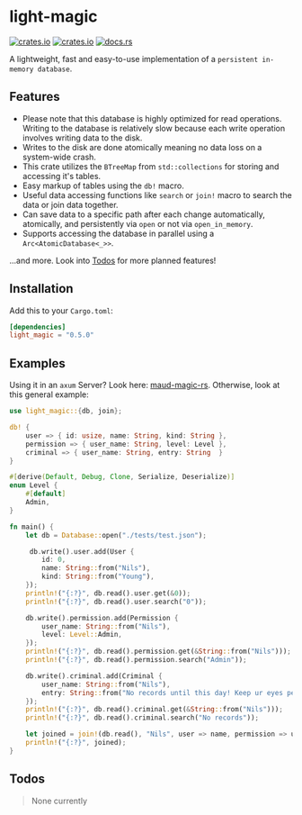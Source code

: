 # light-magic

[![crates.io](https://img.shields.io/crates/v/light-magic.svg)](https://crates.io/crates/light-magic)
[![crates.io](https://img.shields.io/crates/d/light-magic.svg)](https://crates.io/crates/light-magic)
[![docs.rs](https://docs.rs/light-magic/badge.svg)](https://docs.rs/light-magic)

A lightweight, fast and easy-to-use implementation of a `persistent in-memory database`.

## Features

- Please note that this database is highly optimized for read operations. Writing to the database is relatively slow because each write operation involves writing data to the disk.
- Writes to the disk are done atomically meaning no data loss on a system-wide crash.
- This crate utilizes the `BTreeMap` from `std::collections` for storing and accessing it's tables.
- Easy markup of tables using the `db!` macro.
- Useful data accessing functions like `search` or `join!` macro to search the data or join data together.
- Can save data to a specific path after each change automatically, atomically, and persistently via `open` or not via `open_in_memory`.
- Supports accessing the database in parallel using a `Arc<AtomicDatabase<_>>`.

...and more. Look into [Todos](#todos) for more planned features!

## Installation

Add this to your `Cargo.toml`:

```toml
[dependencies]
light_magic = "0.5.0"
```

## Examples

Using it in an `axum` Server? Look here: [maud-magic-rs](https://github.com/nwrenger/maud-magic-rs). Otherwise, look at this general example:

```rust
use light_magic::{db, join};

db! {
    user => { id: usize, name: String, kind: String },
    permission => { user_name: String, level: Level },
    criminal => { user_name: String, entry: String  }
}

#[derive(Default, Debug, Clone, Serialize, Deserialize)]
enum Level {
    #[default]
    Admin,
}

fn main() {
    let db = Database::open("./tests/test.json");

     db.write().user.add(User {
        id: 0,
        name: String::from("Nils"),
        kind: String::from("Young"),
    });
    println!("{:?}", db.read().user.get(&0));
    println!("{:?}", db.read().user.search("0"));

    db.write().permission.add(Permission {
        user_name: String::from("Nils"),
        level: Level::Admin,
    });
    println!("{:?}", db.read().permission.get(&String::from("Nils")));
    println!("{:?}", db.read().permission.search("Admin"));

    db.write().criminal.add(Criminal {
        user_name: String::from("Nils"),
        entry: String::from("No records until this day! Keep ur eyes pealed!"),
    });
    println!("{:?}", db.read().criminal.get(&String::from("Nils")));
    println!("{:?}", db.read().criminal.search("No records"));

    let joined = join!(db.read(), "Nils", user => name, permission => user_name, criminal => user_name);
    println!("{:?}", joined);
}
```

## Todos

> None currently
